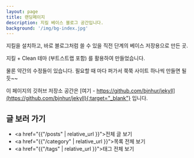 ```yaml
---
layout: page
title: 랜딩페이지
description: 지킬 베이스 블로그 공간입니다.
background: '/img/bg-index.jpg'
---
```


지킬을 설치하고, 바로 블로그처럼 쓸 수 있을 직전 단계의 베이스 저장용으로 만든 곳.

지킬 + Clean 테마 (부트스트랩 포함) 를 활용하여 만들었습니다.

물론 약간의 수정들이 있습니다. 필요할 때 마다 퍼가서 쭉쭉 사이트 하나씩 만들면 될 듯~~

이 페이지의 깃허브 저장소 공간은 [여기 - https://github.com/bjnhur/jekyll](https://github.com/bjnhur/jekyll){:target="_blank"} 입니다.

## 글 보러 가기
- <a href="{{"/posts" | relative_url }}">전체 글 보기</a>
- <a href="{{"/category" | relative_url }}">목록 전체 보기</a>
- <a href="{{"/tags" | relative_url }}">태그 전체 보기</a>
